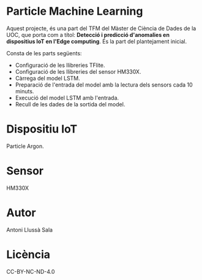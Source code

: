 # Particle Machine Learning

Aquest projecte, és una part del TFM del Màster de Ciència de Dades de la UOC, que porta com a títol: **Detecció i predicció d'anomalies en dispositius IoT en l'Edge computing**. És la part del plantejament inicial.

Consta de les parts següents:

* Configuració de les llibreries TFlite.
* Configuració de les llibreries del sensor HM330X.
* Càrrega del model LSTM.
* Preparació de l'entrada del model amb la lectura dels sensors cada 10 minuts.
* Execució del model LSTM amb l'entrada.
* Recull de les dades de la sortida del model.

# Dispositiu IoT
Particle Argon.

# Sensor
HM330X

# Autor
Antoni Llussà Sala

# Licència
CC-BY-NC-ND-4.0
